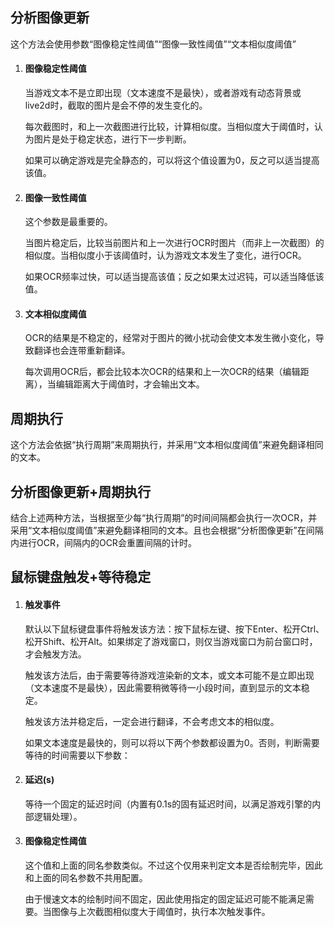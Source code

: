 ## 分析图像更新

这个方法会使用参数“图像稳定性阈值”“图像一致性阈值”“文本相似度阈值”

1. #### 图像稳定性阈值

    当游戏文本不是立即出现（文本速度不是最快），或者游戏有动态背景或live2d时，截取的图片是会不停的发生变化的。

    每次截图时，和上一次截图进行比较，计算相似度。当相似度大于阈值时，认为图片是处于稳定状态，进行下一步判断。

    如果可以确定游戏是完全静态的，可以将这个值设置为0，反之可以适当提高该值。

1. #### 图像一致性阈值

    这个参数是最重要的。

    当图片稳定后，比较当前图片和上一次进行OCR时图片（而非上一次截图）的相似度。当相似度小于该阈值时，认为游戏文本发生了变化，进行OCR。

    如果OCR频率过快，可以适当提高该值；反之如果太过迟钝，可以适当降低该值。

1. #### 文本相似度阈值

    OCR的结果是不稳定的，经常对于图片的微小扰动会使文本发生微小变化，导致翻译也会连带重新翻译。

    每次调用OCR后，都会比较本次OCR的结果和上一次OCR的结果（编辑距离），当编辑距离大于阈值时，才会输出文本。


## 周期执行

这个方法会依据“执行周期”来周期执行，并采用“文本相似度阈值”来避免翻译相同的文本。


## 分析图像更新+周期执行

结合上述两种方法，当根据至少每“执行周期”的时间间隔都会执行一次OCR，并采用“文本相似度阈值”来避免翻译相同的文本。且也会根据“分析图像更新”在间隔内进行OCR，间隔内的OCR会重置间隔的计时。


## 鼠标键盘触发+等待稳定


1. #### 触发事件

    默认以下鼠标键盘事件将触发该方法：按下鼠标左键、按下Enter、松开Ctrl、松开Shift、松开Alt。如果绑定了游戏窗口，则仅当游戏窗口为前台窗口时，才会触发方法。

    触发该方法后，由于需要等待游戏渲染新的文本，或文本可能不是立即出现（文本速度不是最快），因此需要稍微等待一小段时间，直到显示的文本稳定。

    触发该方法并稳定后，一定会进行翻译，不会考虑文本的相似度。

    如果文本速度是最快的，则可以将以下两个参数都设置为0。否则，判断需要等待的时间需要以下参数：

1. #### 延迟(s)

    等待一个固定的延迟时间（内置有0.1s的固有延迟时间，以满足游戏引擎的内部逻辑处理）。

1. #### 图像稳定性阈值

    这个值和上面的同名参数类似。不过这个仅用来判定文本是否绘制完毕，因此和上面的同名参数不共用配置。

    由于慢速文本的绘制时间不固定，因此使用指定的固定延迟可能不能满足需要。当图像与上次截图相似度大于阈值时，执行本次触发事件。